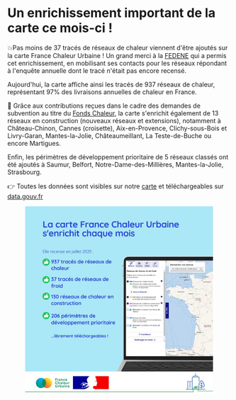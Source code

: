 # Un enrichissement important de la carte ce mois-ci !

💥Pas moins de 37 tracés de réseaux de chaleur viennent d'être ajoutés sur la carte France Chaleur Urbaine ! Un grand merci à la [FEDENE](https://fedene.fr/) qui a permis cet enrichissement, en mobilisant ses contacts pour les réseaux répondant à l'enquête annuelle dont le tracé n'était pas encore recensé.

Aujourd'hui, la carte affiche ainsi les tracés de 937 réseaux de chaleur, représentant 97% des livraisons annuelles de chaleur en France.

🚀 Grâce aux contributions reçues dans le cadre des demandes de subvention au titre du [Fonds Chaleur](https://fondschaleur.ademe.fr/), la carte s'enrichit également de 13 réseaux en construction (nouveaux réseaux et extensions), notamment à Château-Chinon, Cannes (croisette), Aix-en-Provence, Clichy-sous-Bois et Livry-Garan, Mantes-la-Jolie, Châteaumeillant, La Teste-de-Buche ou encore Martigues.

Enfin, les périmètres de développement prioritaire de 5 réseaux classés ont été ajoutés à Saumur, Belfort, Notre-Dame-des-Millières, Mantes-la-Jolie, Strasbourg.

👉 Toutes les données sont visibles sur notre [carte](/carte) et téléchargeables sur [data.gouv.fr](https://www.data.gouv.fr/datasets/traces-des-reseaux-de-chaleur-et-de-froid/)

<figure><img src=".gitbook/assets/FCU_carte_juillet_2025.jpg" alt=""><figcaption></figcaption></figure>
